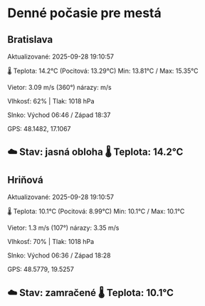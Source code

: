 ﻿# Denné počasie pre mestá

## Bratislava
Aktualizované: 2025-09-28 19:10:57

🌡️ Teplota: 14.2°C 
(Pocitová: 13.29°C)
Min: 13.81°C / Max: 15.35°C

Vietor: 3.09 m/s    (360°) 
nárazy:  m/s

Vlhkosť: 62% | Tlak: 1018 hPa

Slnko: Východ 06:46 / Západ 18:37

GPS: 48.1482, 17.1067

☁️ Stav: jasná obloha        🌡️ Teplota: 14.2°C
---

## Hriňová
Aktualizované: 2025-09-28 19:10:57

🌡️ Teplota: 10.1°C 
(Pocitová: 8.99°C)
Min: 10.1°C / Max: 10.1°C

Vietor: 1.3 m/s (107°)
nárazy: 3.35 m/s

Vlhkosť: 70% | Tlak: 1018 hPa

Slnko: Východ 06:36 / Západ 18:28

GPS: 48.5779, 19.5257

☁️ Stav: zamračené        🌡️ Teplota: 10.1°C
---
